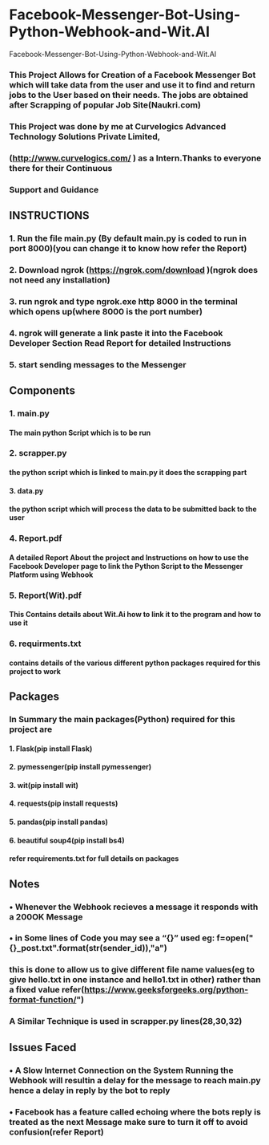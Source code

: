 # Facebook-Messenger-Bot-Using-Python-Webhook-and-Wit.AI
Facebook-Messenger-Bot-Using-Python-Webhook-and-Wit.AI


### This Project Allows for Creation of a Facebook Messenger Bot which will take data from the user and use it to find and return jobs to the User based on their needs. The jobs are obtained after Scrapping of popular Job Site(Naukri.com)


### This Project was done by me at Curvelogics Advanced Technology Solutions Private Limited,
### (http://www.curvelogics.com/ ) as a Intern.Thanks to everyone there for their Continuous
### Support and Guidance



## INSTRUCTIONS
   ### 1. Run the file main.py (By default main.py is coded to run in port 8000)(you can change it to know how refer the Report)
   ### 2. Download ngrok (https://ngrok.com/download )(ngrok does not need any installation)
   ### 3. run ngrok and type ngrok.exe http 8000 in the terminal which opens up(where 8000 is the port number)
   ### 4. ngrok will generate a link paste it into the Facebook Developer Section Read Report for detailed Instructions
   ### 5. start sending messages to the Messenger

## Components
   ### 1. main.py
   #### The main python Script which is to be run
   ### 2. scrapper.py
   #### the python script which is linked to main.py it does the scrapping part
   #### 3. data.py
   #### the python script which will process the data to be submitted back to the user
   ### 4. Report.pdf
   #### A detailed Report About the project and Instructions on how to use the Facebook Developer page to link the Python Script to the Messenger Platform using Webhook
   ### 5. Report(Wit).pdf
   #### This Contains details about Wit.Ai how to link it to the program and how to use it
   ### 6. requirments.txt
   #### contains details of the various different python packages required for this project to work

## Packages
### In Summary the main packages(Python) required for this project are
#### 1. Flask(pip install Flask)
#### 2. pymessenger(pip install pymessenger)
#### 3. wit(pip install wit)
#### 4. requests(pip install requests)
#### 5. pandas(pip install pandas)
#### 6. beautiful soup4(pip install bs4)
#### refer requirements.txt for full details on packages

## Notes
### • Whenever the Webhook recieves a message it responds with a 200OK Message 
### • in Some lines of Code you may see a “{}” used eg: f=open("{}_post.txt".format(str(sender_id)),"a")
### this is done to allow us to give different file name values(eg to give hello.txt in one instance and hello1.txt in other) rather than a fixed value refer(https://www.geeksforgeeks.org/python-format-function/")
### A Similar Technique is used in scrapper.py lines(28,30,32)

## Issues Faced
 ### • A Slow Internet Connection on the System Running the Webhook will resultin a delay for the message to reach main.py hence a delay in reply by the bot to reply
 ### • Facebook has a feature called echoing where the bots reply is treated as the next Message make sure to turn it off to avoid confusion(refer Report)
       
